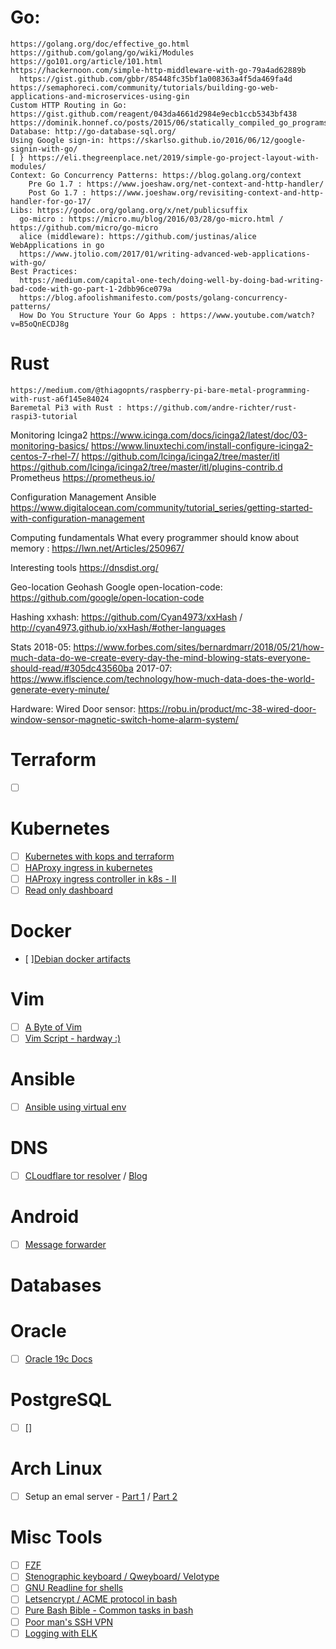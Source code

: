 Go:
==
    https://golang.org/doc/effective_go.html
    https://github.com/golang/go/wiki/Modules
    https://go101.org/article/101.html
    https://hackernoon.com/simple-http-middleware-with-go-79a4ad62889b
      https://gist.github.com/gbbr/85448fc35bf1a008363a4f5da469fa4d
    https://semaphoreci.com/community/tutorials/building-go-web-applications-and-microservices-using-gin
    Custom HTTP Routing in Go: https://gist.github.com/reagent/043da4661d2984e9ecb1ccb5343bf438
    https://dominik.honnef.co/posts/2015/06/statically_compiled_go_programs__always__even_with_cgo__using_musl/
    Database: http://go-database-sql.org/
    Using Google sign-in: https://skarlso.github.io/2016/06/12/google-signin-with-go/
    [ } https://eli.thegreenplace.net/2019/simple-go-project-layout-with-modules/
    Context: Go Concurrency Patterns: https://blog.golang.org/context
        Pre Go 1.7 : https://www.joeshaw.org/net-context-and-http-handler/
        Post Go 1.7 : https://www.joeshaw.org/revisiting-context-and-http-handler-for-go-17/
    Libs: https://godoc.org/golang.org/x/net/publicsuffix
      go-micro : https://micro.mu/blog/2016/03/28/go-micro.html / https://github.com/micro/go-micro
      alice (middleware): https://github.com/justinas/alice
    WebApplications in go
      https://www.jtolio.com/2017/01/writing-advanced-web-applications-with-go/
    Best Practices:
      https://medium.com/capital-one-tech/doing-well-by-doing-bad-writing-bad-code-with-go-part-1-2dbb96ce079a
      https://blog.afoolishmanifesto.com/posts/golang-concurrency-patterns/
      How Do You Structure Your Go Apps : https://www.youtube.com/watch?v=B5oQnECDJ8g

Rust
==
    https://medium.com/@thiagopnts/raspberry-pi-bare-metal-programming-with-rust-a6f145e84024
    Baremetal Pi3 with Rust : https://github.com/andre-richter/rust-raspi3-tutorial

Monitoring 
  Icinga2
    https://www.icinga.com/docs/icinga2/latest/doc/03-monitoring-basics/
    https://www.linuxtechi.com/install-configure-icinga2-centos-7-rhel-7/
    https://github.com/Icinga/icinga2/tree/master/itl
        https://github.com/Icinga/icinga2/tree/master/itl/plugins-contrib.d
  Prometheus
    https://prometheus.io/

Configuration Management
    Ansible
        https://www.digitalocean.com/community/tutorial_series/getting-started-with-configuration-management
        

Computing fundamentals
  What every programmer should know about memory : https://lwn.net/Articles/250967/
  
Interesting tools
  https://dnsdist.org/
  
Geo-location
  Geohash
  Google open-location-code: https://github.com/google/open-location-code

Hashing
  xxhash: https://github.com/Cyan4973/xxHash / http://cyan4973.github.io/xxHash/#other-languages

Stats
    2018-05: https://www.forbes.com/sites/bernardmarr/2018/05/21/how-much-data-do-we-create-every-day-the-mind-blowing-stats-everyone-should-read/#305dc43560ba
    2017-07: https://www.iflscience.com/technology/how-much-data-does-the-world-generate-every-minute/
    
Hardware:
    Wired Door sensor: https://robu.in/product/mc-38-wired-door-window-sensor-magnetic-switch-home-alarm-system/

Terraform
==
- [ ] []()
  
Kubernetes
==
- [ ] [Kubernetes with kops and terraform](https://medium.com/bench-engineering/deploying-kubernetes-clusters-with-kops-and-terraform-832b89250e8e)
- [ ] [HAProxy ingress in kubernetes](https://www.haproxy.com/blog/dissecting-the-haproxy-kubernetes-ingress-controller/)
- [ ] [HAProxy ingress controller in k8s - II](https://www.haproxy.com/blog/dissecting-the-haproxy-kubernetes-ingress-controller/)
- [ ] [Read only dashboard](http://blog.cowger.us/2018/07/03/a-read-only-kubernetes-dashboard.html)

Docker
==
- [ ][Debian docker artifacts](https://github.com/debuerreotype/docker-debian-artifacts/blob/master/download.sh)

Vim
==
- [ ] [A Byte of Vim](https://vim.swaroopch.com/)
- [ ] [Vim Script - hardway :)](http://learnvimscriptthehardway.stevelosh.com/)

Ansible
==
- [ ] [Ansible using virtual env](https://clouddocs.f5.com/products/orchestration/ansible/devel/usage/virtualenv.html)

DNS
==
- [ ] [CLoudflare tor resolver](https://developers.cloudflare.com/1.1.1.1/fun-stuff/dns-over-tor/) / [Blog](https://blog.cloudflare.com/welcome-hidden-resolver/)

Android
==
- [ ] [Message forwarder](https://github.com/laudrup/MessagingForwarder)

Databases
=

Oracle
==
- [ ] [Oracle 19c Docs](https://docs.oracle.com/en/database/oracle/oracle-database/19/index.html)

PostgreSQL
==
- [ ] []

Arch Linux
==
- [ ] Setup an emal server - [Part 1](https://www.unixsheikh.com/tutorials/arch-linux-mail-server-tutorial-part-1-what-is-email.html) / [Part 2](https://unixsheikh.com/tutorials/arch-linux-mail-server-tutorial-part-2-opensmtpd-dovecot-dkimproxy-and-lets-encrypt.html)

Misc Tools
==
- [ ] [FZF](https://paweldu.dev/posts/fzf-live-repl/)
- [ ] [Stenographic keyboard / Qweyboard/ Velotype](https://github.com/kqr/qweyboard)
- [ ] [GNU Readline for shells](https://twobithistory.org/2019/08/22/readline.html)
- [ ] [Letsencrypt / ACME protocol in bash](https://github.com/Neilpang/acme.sh)
- [ ] [Pure Bash Bible - Common tasks in bash](https://github.com/dylanaraps/pure-bash-bible)
- [ ] [Poor man's SSH VPN](https://github.com/sshuttle/sshuttle)
- [ ] [Logging with ELK](https://logz.io/learn/complete-guide-elk-stack/)
